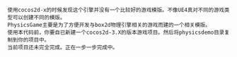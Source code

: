 	使用cocos2d-x的时候发现这个引擎并没有一个比较好的游戏模版。不像UE4真对不同的游戏类型可以创建不同的模版。
	PhysicsGame主要是为了方便开发与box2d物理引擎相关的游戏而建的一个相关模版。
	使用本代码前，你要自已新建一个cocos2d-3.X的版本游戏项目。然后将physicsdemo目录复制到你的项目中。
	当前项目还未完全完成。正在一步一步完成中。